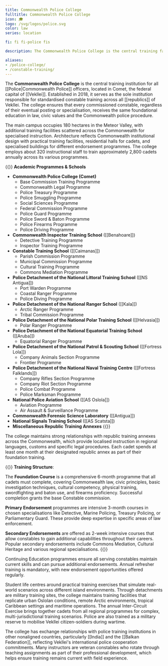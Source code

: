 ```yaml
---
title: Commonwealth Police College
fulltitle: Commonwealth Police College
icon: 🎓
logo: /svg/logos/police.svg
color: law
series: location

fi: fi fi-police fis

description: The Commonwealth Police College is the central training facility for all Vekllei constables, located in Comet.

aliases:
- /police-college/
- /constable-training/
---
```


The <span class="fi fi-police fis"></span> **Commonwealth Police College** is the central training institution for all [[Police|Commonwealth Police]] officers, located in Comet, the federal capital of [[Vekllei]]. Established in 2018, it serves as the sole institution responsible for standardised constable training across all [[republics]] of Vekllei. The college ensures that every commissioned constable, regardless of their eventual posting or specialisation, receives the same foundational education in law, civic values and the Commonwealth police procedure.

The main campus occupies 180 hectares in the Meteor Valley, with additional training facilities scattered across the Commonwealth for specialised instruction. Architecture reflects Commonwealth institutional design with practical training facilities, residential halls for cadets, and specialised buildings for different endorsement programmes. The college employs about 320 instructional staff to train approximately 2,800 cadets annually across its various programmes.

{{<note column>}}
**Academic Programmes & Schools**

* **Commonwealth Police College (Comet)**
    * Base Commission Training Programme
    * Commonwealth Legal Programme
    * Police Treasury Programme
    * Police Smuggling Programme
    * Social Sciences Programme
    * Federal Commission Programme
    * Police Guard Programme
    * Police Sword & Baton Programme
    * Police Firearms Programme
    * Police Driving Programme
* **Commonwealth Inspector Training School** ([[Benahoare]])
    * Detective Training Programme
    * Inspector Training Programme
* **Constable Training School** ([[Caimanas]])
    * Parish Commission Programme
    * Municipal Commission Programme
    * Cultural Training Programme
    * Commons Mediation Programme
* **Police Detachment of the National Littoral Training School** ([[NS Antigua]])
    * Port Warden Programme
    * Coastal Ranger Programme
    * Police Diving Programme
* **Police Detachment of the National Ranger School** ([[Kala]])
    * Arctic Ranger Programme
    * Tribal Commission Programme
* **Police Detachment of the National Polar Training School** ([[Helvasia]])
    * Polar Ranger Programme
* **Police Detachment of the National Equatorial Training School** ([[Aruba]]) 
    * Equatorial Ranger Programme
* **Police Detachment of the National Patrol & Scouting School** ([[Fortress Lola]])
    * Company Animals Section Programme
    * Frontier Programme
* **Police Detachment of the National Naval Training Centre** ([[Fortress Falklands]])
    * Company Rifles Section Programme
    * Company Riot Section Programme
    * Police Combat Programme
    * Police Marksman Programme
* **National Police Aviation School** ([[AS Oslola]])
     * Aviation Programme
     * Air Assault & Surveillance Programme
* **Commonwealth Forensic Science Laboratory** ([[Antigua]])
* **National Signals Training School** ([[AS Scatsta]])
* **Miscellaneous Republic Training Annexes**
{{</note>}}

The college maintains strong relationships with republic training annexes across the Commonwealth, which provide localised instruction in regional languages, customs and specific legal procedures. Each cadet spends at least one month at their designated republic annex as part of their foundation training.

{{<note>}}
**Training Structure**:

The **Foundation Course** is a comprehensive 6-month programme that all cadets must complete, covering Commonwealth law, civic principles, basic investigation techniques, cultural competency, physical training, swordfighting and baton use, and firearms proficiency. Successful completion grants the base Constable commission.

**Primary Endorsement** programmes are intensive 3-month courses in chosen specialisations like Detective, Marine Policing, Treasury Policing, or Parliamentary Guard. These provide deep expertise in specific areas of law enforcement.

**Secondary Endorsements** are offered as 2-week intensive courses that allow constables to gain additional capabilities throughout their careers. Popular secondary endorsements include Commons Mediation, Cultural Heritage and various regional specialisations.
{{</note>}}

Continuing Education programmes ensure all serving constables maintain current skills and can pursue additional endorsements. Annual refresher training is mandatory, with new endorsement opportunities offered regularly.

Student life centres around practical training exercises that simulate real-world scenarios across different island environments. Through detachments are military training sites, the college maintains training facilities that replicate urban Oslolan conditions, remote Arctic environments, tropical Caribbean settings and maritime operations. The annual Inter-Circuit Exercise brings together cadets from all regional programmes for complex, multi-jurisdictional training scenarios. Police are also trained as a military reserve to mobilise Vekllei citizen-soldiers during wartime.

The college has exchange relationships with police training institutions in other nonaligned countries, particularly [[India]] and the [[Balkan Federation]], reflecting Vekllei's international police cooperation commitments. Many instructors are veteran constables who rotate through teaching assignments as part of their professional development, which helps ensure training remains current with field experience.